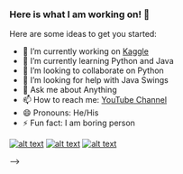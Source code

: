 ### Here is what I am working on! 👋


Here are some ideas to get you started:

- 🔭 I’m currently working on [Kaggle](kaggle.com/naeemahmedhaji/)
- 🌱 I’m currently learning Python and Java
- 👯 I’m looking to collaborate on Python
- 🤔 I’m looking for help with Java Swings
- 💬 Ask me about Anything
- 📫 How to reach me: [YouTube Channel](https://www.youtube.com/channel/UCnnSGAtIU8oDKb_44N_5LKg)
- 😄 Pronouns: He/His
- ⚡ Fun fact: I am boring person

<!-- Please don't remove this: Grab your social icons from https://github.com/carlsednaoui/gitsocial -->

<!-- display the social media buttons in your README -->

[![alt text][1.1]][1]
[![alt text][2.1]][2]
[![alt text][6.1]][6]


<!-- links to social media icons -->
<!-- no need to change these -->

<!-- icons with padding -->

[1.1]: http://i.imgur.com/tXSoThF.png (twitter icon with padding)
[2.1]: http://i.imgur.com/P3YfQoD.png (facebook icon with padding)
[6.1]: http://i.imgur.com/0o48UoR.png (github icon with padding)

<!-- icons without padding -->

[1.2]: http://i.imgur.com/wWzX9uB.png (twitter icon without padding)
[2.2]: http://i.imgur.com/fep1WsG.png (facebook icon without padding)
[6.2]: http://i.imgur.com/9I6NRUm.png (github icon without padding)


<!-- links to your social media accounts -->
<!-- update these accordingly -->

[1]: http://www.twitter.com/naeem_booher
[2]: http://www.facebook.com/naeembooher
[6]: http://www.github.com/naeemahmed02

<!-- Please don't remove this: Grab your social icons from https://github.com/carlsednaoui/gitsocial -->

-->
